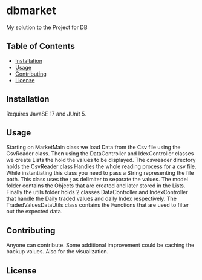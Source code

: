 # dbmarket

My solution to the Project for DB

## Table of Contents

- [Installation](#installation)
- [Usage](#usage)
- [Contributing](#contributing)
- [License](#license)

## Installation

Requires JavaSE 17  and JUnit 5.

## Usage

Starting on MarketMain class we load Data from the Csv file using the CsvReader class. Then using the DataController  and IdexController classes 
we create Lists the hold the values to be displayed.
The csvreader directory holds the CsvReader class Handles the whole reading process for a csv file.
While instantiating this class you need to pass a String representing the file path.
This class uses the ; as delimiter to separate the values. 
The model folder contains the Objects that are created and later stored in the Lists.
Finally the utils folder holds 2 classes DataController and IndexController that handle the Daily traded values and daily Index respectively.
The TradedValuesDataUtils class contains the Functions that are used to filter out the expected data.


## Contributing

Anyone can contribute. Some additional improvement could be caching the backup values. Also for the visualization.

## License

